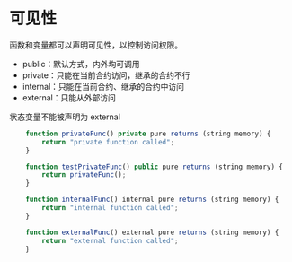 # 可见性

函数和变量都可以声明可见性，以控制访问权限。
- public：默认方式，内外均可调用
- private：只能在当前合约访问，继承的合约不行
- internal：只能在当前合约、继承的合约中访问
- external：只能从外部访问

状态变量不能被声明为 external

``` js
    function privateFunc() private pure returns (string memory) {
        return "private function called";
    }

    function testPrivateFunc() public pure returns (string memory) {
        return privateFunc();
    }

    function internalFunc() internal pure returns (string memory) {
        return "internal function called";
    }

    function externalFunc() external pure returns (string memory) {
        return "external function called";
    }
```